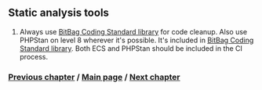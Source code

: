 ## Static analysis tools

1. Always use [BitBag Coding Standard library](https://github.com/BitBagCommerce/coding-standard) for code cleanup.
   Also use PHPStan on level 8 wherever it's possible. It's included in [BitBag Coding Standard library](https://github.com/BitBagCommerce/coding-standard).
   Both ECS and PHPStan should be included in the CI process.

### [Previous chapter](./1_FrameworksSubchapter.md) / [Main page](../../README.md) / [Next chapter](../DevelopingPlugins.md)
